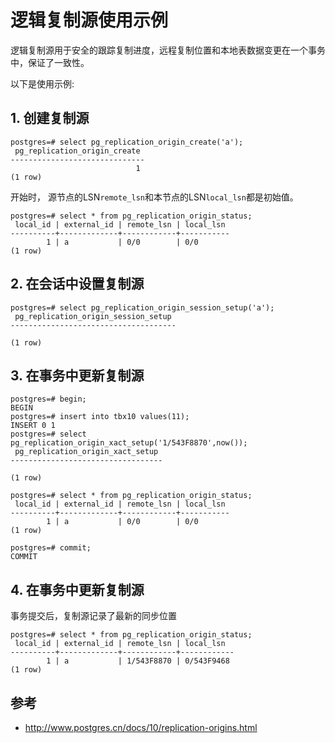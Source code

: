 # 逻辑复制源使用示例

逻辑复制源用于安全的跟踪复制进度，远程复制位置和本地表数据变更在一个事务中，保证了一致性。

以下是使用示例:

## 1. 创建复制源

	postgres=# select pg_replication_origin_create('a');
	 pg_replication_origin_create 
	------------------------------
	                            1
	(1 row)

开始时，	源节点的LSN`remote_lsn`和本节点的LSN`local_lsn`都是初始值。

	postgres=# select * from pg_replication_origin_status;
	 local_id | external_id | remote_lsn | local_lsn 
	----------+-------------+------------+-----------
	        1 | a           | 0/0        | 0/0
	(1 row)

## 2. 在会话中设置复制源

	postgres=# select pg_replication_origin_session_setup('a');
	 pg_replication_origin_session_setup 
	-------------------------------------
	 
	(1 row)

## 3. 在事务中更新复制源

	postgres=# begin;
	BEGIN
	postgres=# insert into tbx10 values(11);
	INSERT 0 1
	postgres=# select pg_replication_origin_xact_setup('1/543F8870',now());
	 pg_replication_origin_xact_setup 
	----------------------------------
	 
	(1 row)
	
	postgres=# select * from pg_replication_origin_status;
	 local_id | external_id | remote_lsn | local_lsn 
	----------+-------------+------------+-----------
	        1 | a           | 0/0        | 0/0
	(1 row)
	
	postgres=# commit;
	COMMIT

## 4. 在事务中更新复制源
事务提交后，复制源记录了最新的同步位置

	postgres=# select * from pg_replication_origin_status;
	 local_id | external_id | remote_lsn | local_lsn  
	----------+-------------+------------+------------
	        1 | a           | 1/543F8870 | 0/543F9468
	(1 row)


## 参考
- http://www.postgres.cn/docs/10/replication-origins.html